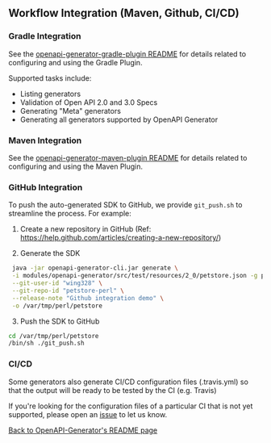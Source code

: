 ## Workflow Integration (Maven, Github, CI/CD)

### Gradle Integration

See the [openapi-generator-gradle-plugin README](../modules/openapi-generator-gradle-plugin/README.adoc) for details related to configuring and using the Gradle Plugin.

Supported tasks include:

* Listing generators
* Validation of Open API 2.0 and 3.0 Specs
* Generating "Meta" generators
* Generating all generators supported by OpenAPI Generator

### Maven Integration

See the [openapi-generator-maven-plugin README](../modules/openapi-generator-maven-plugin/README.md) for details related to configuring and using the Maven Plugin.

### GitHub Integration

To push the auto-generated SDK to GitHub, we provide `git_push.sh` to streamline the process. For example:

 1) Create a new repository in GitHub (Ref: https://help.github.com/articles/creating-a-new-repository/)

 2) Generate the SDK
```sh
 java -jar openapi-generator-cli.jar generate \
 -i modules/openapi-generator/src/test/resources/2_0/petstore.json -g perl \
 --git-user-id "wing328" \
 --git-repo-id "petstore-perl" \
 --release-note "Github integration demo" \
 -o /var/tmp/perl/petstore
```
 3) Push the SDK to GitHub
```sh
cd /var/tmp/perl/petstore
/bin/sh ./git_push.sh
```
### CI/CD

Some generators also generate CI/CD configuration files (.travis.yml) so that the output will be ready to be tested by the CI (e.g. Travis)

If you're looking for the configuration files of a particular CI that is not yet supported, please open an [issue](https://github.com/openapitools/openapi-generator/issues/new) to let us know.

[Back to OpenAPI-Generator's README page](../README.md)

